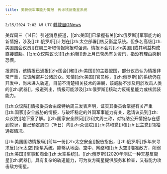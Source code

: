 ```yaml
---
title: 美获俄军事能力情报　传涉核反衞星系统
---
```

`2/15/2024 7:02 AM UTC` [轉載自GNews](https://gnews.org/articles/2308581)

美媒周三（14日）引述消息报道，[[zh:美国]]已掌握有关[[zh:俄罗斯]]军事能力的新情报，涉及[[zh:俄罗斯]]计划在[[zh:太空部署]]核反衞星系统。但多名高级[[zh:美国国会议员]]在周三听取情报简报时强调，情报不会对[[zh:美国]]或其利益构成直接威胁。[[zh:众议院议长]][[zh:约翰]]逊上月已获悉有关资讯，指没有理由感到恐慌。

报道指，该情报已通报[[zh:国会]]和[[zh:美国]]的主要盟国，部分议员认为情报非常严重，应该解密并公诸於众。知情[[zh:美国]]官员称，[[zh:俄罗斯]]的系统仍在开发中，尚未进入轨道，目前不清楚相关技术的进展，该威胁不涉及用於攻击人类的[[zh:武器]]。报道列出，情报可能涉及[[zh:俄罗斯]]核动力反衞星能力或核武装能力。

[[zh:众议院]]情报委员会主席特纳周三发表声明，证实其委员会掌握有关严重[[zh:国家]]安全威胁的情报，与破坏稳定的外国军事能力有关，邀请议员到[[zh:众议院]]地下室了解。[[zh:国家安全顾问]]沙利文周三称，对特纳公开情报存在感到惊讶，自己预定周四（15日）向[[zh:众议院]][[zh:共和党]]和[[zh:民主党]]领袖通报情况。

[[zh:美国国防情报局]]前年一份[[zh:太空安全]]报告指出，[[zh:俄罗斯]]多年来寻求反[[zh:太空]]衞星系统，能够从地面、空中、网络和[[zh:太空]]瞄准敌方，削弱[[zh:美国]]军事和商业[[zh:太空系统]]。[[zh:俄罗斯]]2020年测试一种天基反衞星[[zh:武器]]，具有复杂的轨道能力，可为友方衞星提供服务和检查，又有能力攻击敌方衞星。
